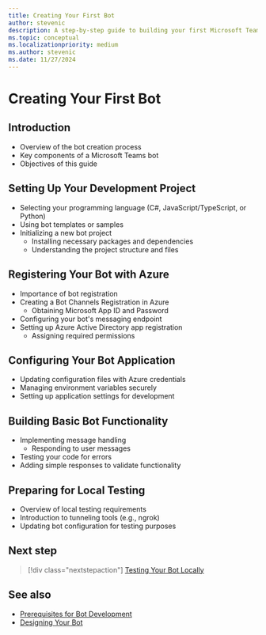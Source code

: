 ```yaml
---
title: Creating Your First Bot
author: stevenic
description: A step-by-step guide to building your first Microsoft Teams bot, including setting up your project and registering your bot in Azure.
ms.topic: conceptual
ms.localizationpriority: medium
ms.author: stevenic
ms.date: 11/27/2024
---
```


# Creating Your First Bot

## Introduction

- Overview of the bot creation process
- Key components of a Microsoft Teams bot
- Objectives of this guide

## Setting Up Your Development Project

- Selecting your programming language (C#, JavaScript/TypeScript, or Python)
- Using bot templates or samples
- Initializing a new bot project
  - Installing necessary packages and dependencies
  - Understanding the project structure and files

## Registering Your Bot with Azure

- Importance of bot registration
- Creating a Bot Channels Registration in Azure
  - Obtaining Microsoft App ID and Password
- Configuring your bot's messaging endpoint
- Setting up Azure Active Directory app registration
  - Assigning required permissions

## Configuring Your Bot Application

- Updating configuration files with Azure credentials
- Managing environment variables securely
- Setting up application settings for development

## Building Basic Bot Functionality

- Implementing message handling
  - Responding to user messages
- Testing your code for errors
- Adding simple responses to validate functionality

## Preparing for Local Testing

- Overview of local testing requirements
- Introduction to tunneling tools (e.g., ngrok)
- Updating bot configuration for testing purposes

## Next step

> [!div class="nextstepaction"]
> [Testing Your Bot Locally](testing-your-bot-locally.md)

## See also

- [Prerequisites for Bot Development](prerequisites.md)
- [Designing Your Bot](../designing-your-bot.md)